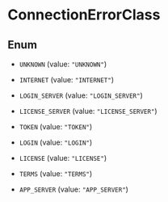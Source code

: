 

# ConnectionErrorClass

## Enum


* `UNKNOWN` (value: `"UNKNOWN"`)

* `INTERNET` (value: `"INTERNET"`)

* `LOGIN_SERVER` (value: `"LOGIN_SERVER"`)

* `LICENSE_SERVER` (value: `"LICENSE_SERVER"`)

* `TOKEN` (value: `"TOKEN"`)

* `LOGIN` (value: `"LOGIN"`)

* `LICENSE` (value: `"LICENSE"`)

* `TERMS` (value: `"TERMS"`)

* `APP_SERVER` (value: `"APP_SERVER"`)




